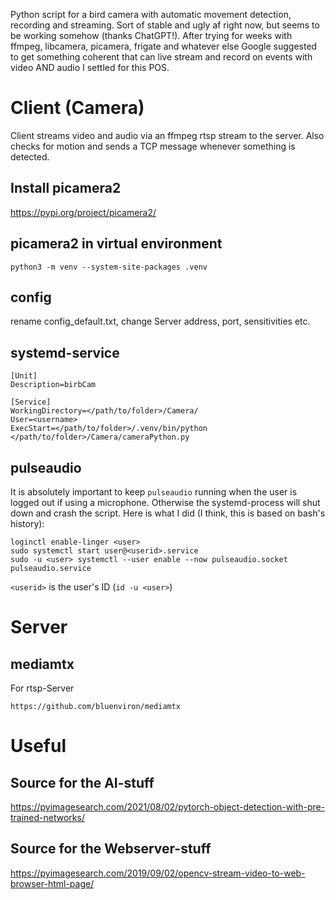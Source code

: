 Python script for a bird camera with automatic movement detection, recording and streaming. Sort of stable and ugly af right now, but seems to be working somehow (thanks ChatGPT!).
After trying for weeks with ffmpeg, libcamera, picamera, frigate and whatever else Google suggested to get something coherent that can live stream and record on events with video AND audio I settled for this POS.

# Client (Camera)

Client streams video and audio via an ffmpeg rtsp stream to the server. Also checks for motion and sends a TCP message whenever something is detected.

## Install picamera2
https://pypi.org/project/picamera2/

## picamera2 in virtual environment
`python3 -m venv --system-site-packages .venv`

## config
rename config_default.txt, change Server address, port, sensitivities etc.

## systemd-service
```
[Unit]
Description=birbCam

[Service]
WorkingDirectory=</path/to/folder>/Camera/
User=<username>
ExecStart=</path/to/folder>/.venv/bin/python </path/to/folder>/Camera/cameraPython.py
```

## pulseaudio

It is absolutely important to keep `pulseaudio` running when the user is logged out if using a microphone. Otherwise the systemd-process will shut down and crash the script.
Here is what I did (I think, this is based on bash's history):

```
loginctl enable-linger <user>
sudo systemctl start user@<userid>.service
sudo -u <user> systemctl --user enable --now pulseaudio.socket pulseaudio.service
```

`<userid>` is the user's ID (`id -u <user>`)

# Server

## mediamtx

For rtsp-Server
```
https://github.com/bluenviron/mediamtx
```

# Useful

## Source for the AI-stuff
https://pyimagesearch.com/2021/08/02/pytorch-object-detection-with-pre-trained-networks/

## Source for the Webserver-stuff
https://pyimagesearch.com/2019/09/02/opencv-stream-video-to-web-browser-html-page/
